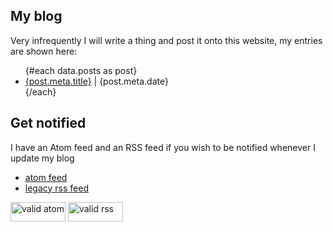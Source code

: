 <script>
	export let data;
	import validrss from "/assets/buttons/validrss.png";
	import validatom from "/assets/buttons/validatom.png";
</script>

<style>
img {
    width: 88px;
    height: 31px;
}
</style>

## My blog

Very infrequently I will write a thing and post it onto this website, my entries are shown here:

<ul>
{#each data.posts as post}
<li><a href="{post.path}">{post.meta.title}</a> | {post.meta.date}</li>
{/each}
</ul>

## Get notified

I have an Atom feed and an RSS feed if you wish to be notified whenever I update my blog

- [<i class="fa-solid fa-atom"></i> atom feed](/blog/atom.xml)
- [<i class="fa-solid fa-rss"></i> legacy rss feed](/blog/rss.xml)

[![valid atom]({validatom})](https://validator.w3.org/feed/check.cgi?url=https%3A//itzzen.net/blog/atom.xml)
[![valid rss]({validrss})](https://validator.w3.org/feed/check.cgi?url=https%3A//itzzen.net/blog/rss.xml)
